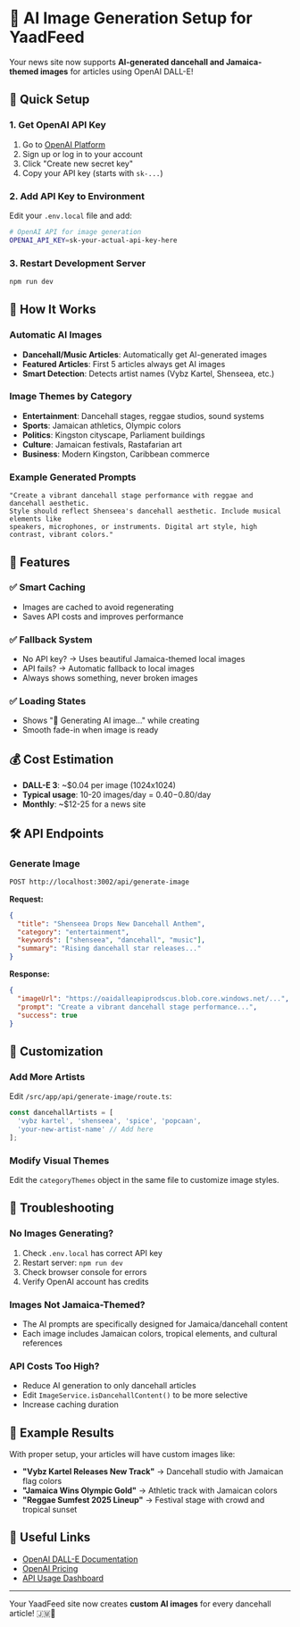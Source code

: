 # 🎨 AI Image Generation Setup for YaadFeed

Your news site now supports **AI-generated dancehall and Jamaica-themed images** for articles using OpenAI DALL-E!

## 🚀 Quick Setup

### 1. Get OpenAI API Key
1. Go to [OpenAI Platform](https://platform.openai.com/api-keys)
2. Sign up or log in to your account
3. Click "Create new secret key"
4. Copy your API key (starts with `sk-...`)

### 2. Add API Key to Environment
Edit your `.env.local` file and add:
```bash
# OpenAI API for image generation
OPENAI_API_KEY=sk-your-actual-api-key-here
```

### 3. Restart Development Server
```bash
npm run dev
```

## 🎯 How It Works

### Automatic AI Images
- **Dancehall/Music Articles**: Automatically get AI-generated images
- **Featured Articles**: First 5 articles always get AI images
- **Smart Detection**: Detects artist names (Vybz Kartel, Shenseea, etc.)

### Image Themes by Category
- **Entertainment**: Dancehall stages, reggae studios, sound systems
- **Sports**: Jamaican athletics, Olympic colors
- **Politics**: Kingston cityscape, Parliament buildings
- **Culture**: Jamaican festivals, Rastafarian art
- **Business**: Modern Kingston, Caribbean commerce

### Example Generated Prompts
```
"Create a vibrant dancehall stage performance with reggae and dancehall aesthetic. 
Style should reflect Shenseea's dancehall aesthetic. Include musical elements like 
speakers, microphones, or instruments. Digital art style, high contrast, vibrant colors."
```

## 🔧 Features

### ✅ Smart Caching
- Images are cached to avoid regenerating
- Saves API costs and improves performance

### ✅ Fallback System
- No API key? → Uses beautiful Jamaica-themed local images
- API fails? → Automatic fallback to local images
- Always shows something, never broken images

### ✅ Loading States
- Shows "🎨 Generating AI image..." while creating
- Smooth fade-in when image is ready

## 💰 Cost Estimation

- **DALL-E 3**: ~$0.04 per image (1024x1024)
- **Typical usage**: 10-20 images/day = $0.40-$0.80/day
- **Monthly**: ~$12-25 for a news site

## 🛠️ API Endpoints

### Generate Image
```bash
POST http://localhost:3002/api/generate-image
```

**Request:**
```json
{
  "title": "Shenseea Drops New Dancehall Anthem",
  "category": "entertainment", 
  "keywords": ["shenseea", "dancehall", "music"],
  "summary": "Rising dancehall star releases..."
}
```

**Response:**
```json
{
  "imageUrl": "https://oaidalleapiprodscus.blob.core.windows.net/...",
  "prompt": "Create a vibrant dancehall stage performance...",
  "success": true
}
```

## 🎨 Customization

### Add More Artists
Edit `/src/app/api/generate-image/route.ts`:
```javascript
const dancehallArtists = [
  'vybz kartel', 'shenseea', 'spice', 'popcaan',
  'your-new-artist-name' // Add here
];
```

### Modify Visual Themes
Edit the `categoryThemes` object in the same file to customize image styles.

## 🐛 Troubleshooting

### No Images Generating?
1. Check `.env.local` has correct API key
2. Restart server: `npm run dev`
3. Check browser console for errors
4. Verify OpenAI account has credits

### Images Not Jamaica-Themed?
- The AI prompts are specifically designed for Jamaica/dancehall content
- Each image includes Jamaican colors, tropical elements, and cultural references

### API Costs Too High?
- Reduce AI generation to only dancehall articles
- Edit `ImageService.isDancehallContent()` to be more selective
- Increase caching duration

## 🌟 Example Results

With proper setup, your articles will have custom images like:
- **"Vybz Kartel Releases New Track"** → Dancehall studio with Jamaican flag colors
- **"Jamaica Wins Olympic Gold"** → Athletic track with Jamaican colors
- **"Reggae Sumfest 2025 Lineup"** → Festival stage with crowd and tropical sunset

## 🔗 Useful Links
- [OpenAI DALL-E Documentation](https://platform.openai.com/docs/guides/images)
- [OpenAI Pricing](https://openai.com/pricing#image-models)
- [API Usage Dashboard](https://platform.openai.com/usage)

---

Your YaadFeed site now creates **custom AI images** for every dancehall article! 🇯🇲🎵 